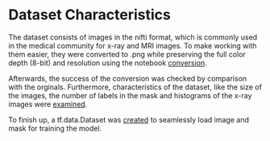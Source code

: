 # Dataset Characteristics

The dataset consists of images in the nifti format, which is commonly used in the medical community for x-ray and MRI images.
To make working with them easier, they were converted to .png while preserving the full color depth (8-bit) and resolution using the notebook [conversion](conversion.ipynb).

Afterwards, the success of the conversion was checked by comparison with the orginals. Furthermore, characteristics of the dataset, like the size of the images, the number of labels in the mask and histograms of the x-ray images were [examined](explorativeAnalysis.ipynb).


To finish up, a tf.data.Dataset was [created](createDataset.ipynb) to seamlessly load image and mask for training the model.
